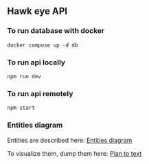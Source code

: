 ## Hawk eye API



### To run database with docker

```
docker compose up -d db 
```   


### To run api locally

```
npm run dev
``` 

### To run api remotely

```
npm start
``` 

### Entities diagram 

Entities are described here: [Entities diagram](/entities.txt)

To visualize them, dump them here: [Plan to text](https://www.planttext.com/)